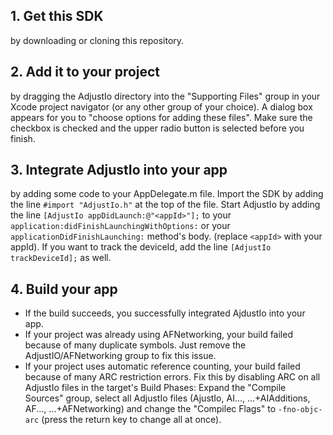 ## 1. Get this SDK
by downloading or cloning this repository.

## 2. Add it to your project
by dragging the AdjustIo directory into the "Supporting Files" group in your Xcode project navigator (or any other group of your choice). A dialog box appears for you to "choose options for adding these files". Make sure the checkbox is checked and the upper radio button is selected before you finish.

## 3. Integrate AdjustIo into your app
by adding some code to your AppDelegate.m file. Import the SDK by adding the line `#import "AdjustIo.h"` at the top of the file. Start AdjustIo by adding the line `[AdjustIo appDidLaunch:@"<appId>"];` to your `application:didFinishLaunchingWithOptions:` or your `applicationDidFinishLaunching:` method's body. (replace `<appId>` with your appId). If you want to track the deviceId, add the line `[AdjustIo trackDeviceId];` as well.

## 4. Build your app
* If the build succeeds, you successfully integrated AjdustIo into your app.
* If your project was already using AFNetworking, your build failed because of many duplicate symbols. Just remove the AdjustIO/AFNetworking group to fix this issue.
* If your project uses automatic reference counting, your build failed because of many ARC restriction errors. Fix this by disabling ARC on all AdjustIo files in the target's Build Phases: Expand the "Compile Sources" group, select all AdjustIo files (AjustIo, AI..., ...+AIAdditions, AF..., ...+AFNetworking) and change the "Compilec Flags" to `-fno-objc-arc` (press the return key to change all at once).

